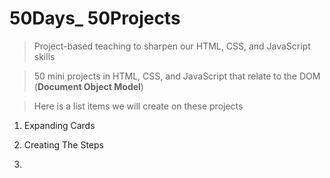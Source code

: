 # 50Days\_ 50Projects

> Project-based teaching to sharpen our HTML, CSS, and JavaScript skills

> 50 mini projects in HTML, CSS, and JavaScript that relate to the DOM (**Document Object Model**)

> Here is a list items we will create on these projects

1. Expanding Cards

2. Creating The Steps

3.

